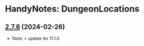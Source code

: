 # HandyNotes: DungeonLocations
## [2.7.8](https://github.com/Ssesmar/HandyNotes_DungeonLocations) (2024-02-26)
- Note: 
• update for 11.1.0
